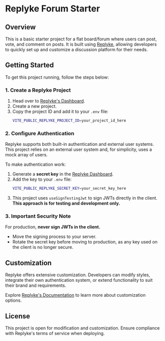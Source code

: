 # Replyke Forum Starter

## Overview
This is a basic starter project for a flat board/forum where users can post, vote, and comment on posts. It is built using [Replyke](https://replyke.com), allowing developers to quickly set up and customize a discussion platform for their needs.

## Getting Started
To get this project running, follow the steps below:

### 1. Create a Replyke Project
1. Head over to [Replyke's Dashboard](https://dashboard.replyke.com).
2. Create a new project.
3. Copy the project ID and add it to your `.env` file:
   ```sh
   VITE_PUBLIC_REPLYKE_PROJECT_ID=your_project_id_here
   ```

### 2. Configure Authentication
Replyke supports both built-in authentication and external user systems. This project relies on an external user system and, for simplicity, uses a mock array of users.

To make authentication work:
1. Generate a **secret key** in the [Replyke Dashboard](https://dashboard.replyke.com).
2. Add the key to your `.env` file:
   ```sh
   VITE_PUBLIC_REPLYKE_SECRET_KEY=your_secret_key_here
   ```
3. This project uses `useSignTestingJwt` to sign JWTs directly in the client. **This approach is for testing and development only.**

### 3. Important Security Note
For production, **never sign JWTs in the client.**
- Move the signing process to your server.
- Rotate the secret key before moving to production, as any key used on the client is no longer secure.

## Customization
Replyke offers extensive customization. Developers can modify styles, integrate their own authentication system, or extend functionality to suit their brand and requirements.

Explore [Replyke's Documentation](https://docs.replyke.com) to learn more about customization options.

## License
This project is open for modification and customization. Ensure compliance with Replyke's terms of service when deploying.